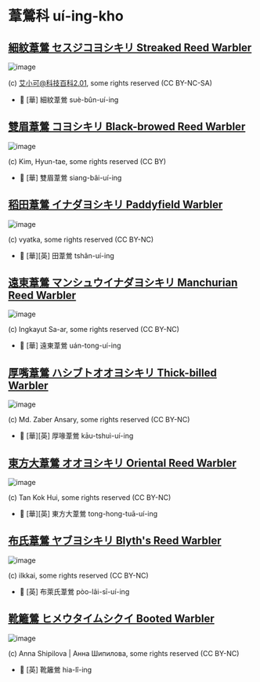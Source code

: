 # 葦鶯科 uí-ing-kho

## [細紋葦鶯 セスジコヨシキリ Streaked Reed Warbler](https://ebird.org/species/strwar1)

![image](https://inaturalist-open-data.s3.amazonaws.com/photos/250146/medium.jpg)

(c) 艾小可@科技百科2.01, some rights reserved (CC BY-NC-SA)

- 🎯 [華] 細紋葦鶯 suè-bûn-uí-ing

## [雙眉葦鶯 コヨシキリ Black-browed Reed Warbler](https://ebird.org/species/bbrwar1)

![image](https://inaturalist-open-data.s3.amazonaws.com/photos/2742851/medium.jpg)

(c) Kim, Hyun-tae, some rights reserved (CC BY)
- 🎯 [華] 雙眉葦鶯 siang-bâi-uí-ing

## [稻田葦鶯 イナダヨシキリ Paddyfield Warbler](https://ebird.org/species/padwar1)

![image](https://inaturalist-open-data.s3.amazonaws.com/photos/130475682/medium.jpg)

(c) vyatka, some rights reserved (CC BY-NC)

- 🎯 [華][英] 田葦鶯 tshân-uí-ing

## [遠東葦鶯 マンシュウイナダヨシキリ Manchurian Reed Warbler](https://ebird.org/species/manrew1)

![image](https://inaturalist-open-data.s3.amazonaws.com/photos/133528335/medium.jpg)

(c) Ingkayut Sa-ar, some rights reserved (CC BY-NC)
- 🎯 [華] 遠東葦鶯 uán-tong-uí-ing

## [厚嘴葦鶯 ハシブトオオヨシキリ Thick-billed Warbler](https://ebird.org/species/thbwar1)

![image](https://inaturalist-open-data.s3.amazonaws.com/photos/103338390/medium.jpg)

(c) Md. Zaber Ansary, some rights reserved (CC BY-NC)

- 🎯 [華][英] 厚喙葦鶯 kāu-tshuì-uí-ing

## [東方大葦鶯 オオヨシキリ Oriental Reed Warbler](https://ebird.org/species/orrwar1)

![image](https://inaturalist-open-data.s3.amazonaws.com/photos/12577895/medium.jpeg)

(c) Tan Kok Hui, some rights reserved (CC BY-NC)

- 🎯 [華][英] 東方大葦鶯 tong-hong-tuā-uí-ing

## [布氏葦鶯 ヤブヨシキリ Blyth's Reed Warbler](https://ebird.org/species/blrwar1)

![image](https://inaturalist-open-data.s3.amazonaws.com/photos/79630739/medium.jpeg)

(c) ilkkai, some rights reserved (CC BY-NC)

- 🎯 [英] 布萊氏葦鶯 pòo-lâi-sī-uí-ing

## [靴籬鶯 ヒメウタイムシクイ Booted Warbler](https://ebird.org/species/boowar1)

![image](https://inaturalist-open-data.s3.amazonaws.com/photos/90118879/medium.jpg)

(c) Anna Shipilova | Анна Шипилова, some rights reserved (CC BY-NC)

- 🎯 [英] 靴籬鶯 hia-lî-ing
